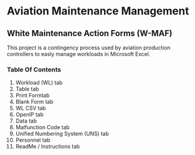 # Aviation Maintenance Management

## White Maintenance Action Forms (W-MAF)
This project is a contingency process used by aviation production controllers to easly manage workloads in Microsoft Excel. 

### Table Of Contents
1. Workload (WL) tab
2. Table tab
3. Print Formtab
4. Blank Form tab
5. WL CSV tab
6. OpenIP tab
7. Data tab
8. Malfunction Code tab
9. Unified Numbering System (UNS) tab
10. Personnel tab
11. ReadMe / Instructions tab
